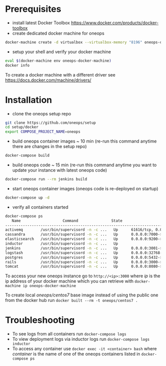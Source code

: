 # Prerequisites

- install latest Docker Toolbox https://www.docker.com/products/docker-toolbox
- create dedicated docker machine for oneops
~~~ bash
docker-machine create -d virtualbox --virtualbox-memory "8196" oneops-docker-machine
~~~
- setup your shell and verify your docker machine
~~~ bash
eval $(docker-machine env oneops-docker-machine)
docker info
~~~

To create a docker machine with a different driver see https://docs.docker.com/machine/drivers/


# Installation

- clone the oneops setup repo
~~~ bash
git clone https://github.com/oneops/setup
cd setup/docker
export COMPOSE_PROJECT_NAME=oneops
~~~

- build oneops container images ~ 10 min (re-run this command anytime there are changes in the setup repo)
~~~ bash
docker-compose build
~~~
- build oneops code ~ 15 min (re-run this command anytime you want to update your instance with latest oneops code)
~~~ bash
docker-compose run --rm jenkins build
~~~
- start oneops container images (oneops code is re-deployed on startup)
~~~ bash
docker-compose up -d
~~~
- verify all containers started
~~~ bash
docker-compose ps
   Name                   Command               State                       Ports
-------------------------------------------------------------------------------------------------------
activemq        /usr/bin/supervisord -n -c ...   Up      61616/tcp, 0.0.0.0:61617->61617/tcp, 8161/tcp
cassandra       /usr/bin/supervisord -n -c ...   Up      0.0.0.0:7000->7000/tcp, 0.0.0.0:9160->9160/tcp
elasticsearch   /usr/bin/supervisord -n -c ...   Up      0.0.0.0:9200->9200/tcp, 0.0.0.0:9300->9300/tcp
inductor        /usr/bin/supervisord -n -c ...   Up
jenkins         /usr/bin/supervisord -n -c ...   Up      0.0.0.0:3001->3001/tcp
logstash        /usr/bin/supervisord -n -c ...   Up      0.0.0.0:32768->5000/tcp
postgres        /usr/bin/supervisord -n -c ...   Up      0.0.0.0:5432->5432/tcp
rails           /usr/bin/supervisord -n -c ...   Up      0.0.0.0:3000->3000/tcp
tomcat          /usr/bin/supervisord -n -c ...   Up      0.0.0.0:8080->8080/tcp
~~~

To access your new oneops instance go to `http://<ip>:3000` where _ip_ is the ip address of your docker machine which you can retrieve with  `docker-machine ip oneops-docker-machine`

To create local _oneops/centos7_ base image instead of using the public one from the docker hub run `docker built --rm -t oneops/centos7 .`

# Troubleshooting

- To see logs from all containers run `docker-compose logs`
- To view deployment logs via inductor logs run `docker-compose logs inductor`
- To access any container use `docker exec -it <container> bash` where _container_ is the name of one of the oneops containers listed in `docker-compose ps`
